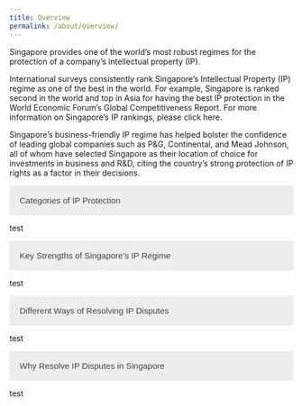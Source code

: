 ```yaml
---
title: Overview
permalink: /about/overview/
---
```


<meta name="viewport" content="width=device-width, initial-scale=1">
<style>
.accordion {
  background-color: #eee;
  color: #444;
  cursor: pointer;
  padding: 18px;
  width: 100%;
  border: none;
  text-align: left;
  outline: none;
  font-size: 15px;
  transition: 0.4s;
}

.active, .accordion:hover {
  background-color: #ccc;
}

.accordion:after {
  content: '\002B';
  color: #777;
  font-weight: bold;
  float: right;
  margin-left: 5px;
}

.active:after {
  content: "\2212";
}

.panel {
  padding: 0 18px;
  background-color: white;
  max-height: 0;
  overflow: hidden;
  transition: max-height 0.2s ease-out;
}
</style>
<body>

<p>Singapore provides one of the world’s most robust regimes for the protection of a company’s intellectual property (IP).</p>
<p>International surveys consistently rank Singapore’s Intellectual Property (IP) regime as one of the best in the world. For example, Singapore is ranked second in the world and top in Asia for having the best IP protection in the World Economic Forum’s Global Competitiveness Report. For more information on Singapore’s IP rankings, please click here.</p>
<p>Singapore’s business-friendly IP regime has helped bolster the confidence of leading global companies such as P&G, Continental, and Mead Johnson, all of whom have selected Singapore as their location of choice for investments in business and R&D, citing the country’s strong protection of IP rights as a factor in their decisions.
</p>
<button class="accordion">Categories of IP Protection</button>
<div class="panel">
  <p>test</p>
</div>

<button class="accordion">Key Strengths of Singapore’s IP Regime</button>
<div class="panel">
  <p>test</p>
</div>

<button class="accordion">Different Ways of Resolving IP Disputes</button>
<div class="panel">
  <p>test</p>
</div>

<button class="accordion">Why Resolve IP Disputes in Singapore</button>
<div class="panel">
  <p>test</p>
</div>

<script>
var acc = document.getElementsByClassName("accordion");
var i;

for (i = 0; i < acc.length; i++) {
  acc[i].addEventListener("click", function() {
    this.classList.toggle("active");
    var panel = this.nextElementSibling;
    if (panel.style.maxHeight) {
      panel.style.maxHeight = null;
    } else {
      panel.style.maxHeight = panel.scrollHeight + "px";
    } 
  });
}
</script>

